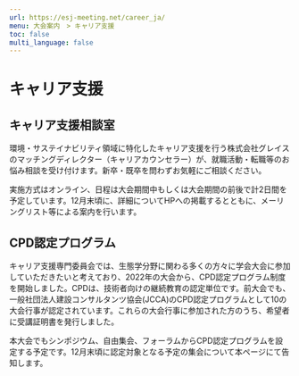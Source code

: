 ```yaml
---
url: https://esj-meeting.net/career_ja/
menu: 大会案内　> キャリア支援
toc: false
multi_language: false
---
```


# キャリア支援

## キャリア支援相談室

環境・サステイナビリティ領域に特化したキャリア支援を行う株式会社グレイスのマッチングディレクター（キャリアカウンセラー）が、就職活動・転職等のお悩み相談を受け付けます。新卒・既卒を問わずお気軽にご相談ください。

実施方式はオンライン、日程は大会期間中もしくは大会期間の前後で計2日間を予定しています。12月末頃に、詳細についてHPへの掲載するとともに、メーリングリスト等による案内を行います。

## CPD認定プログラム

キャリア支援専門委員会では、生態学分野に関わる多くの方々に学会大会に参加していただきたいと考えており、2022年の大会から、CPD認定プログラム制度を開始しました。CPDは、技術者向けの継続教育の認定単位です。前大会でも、一般社団法人建設コンサルタンツ協会(JCCA)のCPD認定プログラムとして10の大会行事が認定されています。これらの大会行事に参加された方のうち、希望者に受講証明書を発行しました。

本大会でもシンポジウム、自由集会、フォーラムからCPD認定プログラムを設定する予定です。12月末頃に認定対象となる予定の集会について本ページにて告知します。

